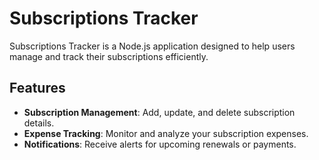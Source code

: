 # Subscriptions Tracker

Subscriptions Tracker is a Node.js application designed to help users manage and track their subscriptions efficiently.

## Features

- **Subscription Management**: Add, update, and delete subscription details.
- **Expense Tracking**: Monitor and analyze your subscription expenses.
- **Notifications**: Receive alerts for upcoming renewals or payments.
